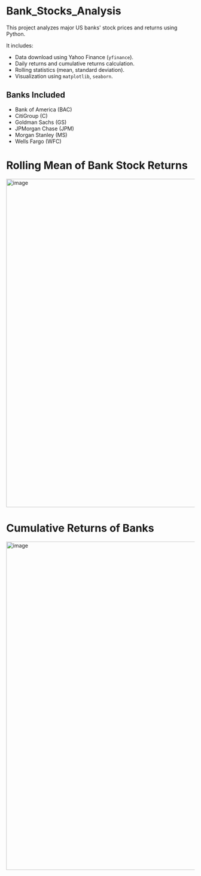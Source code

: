 # Bank_Stocks_Analysis
This project analyzes major US banks' stock prices and returns using Python. 

It includes:

- Data download using Yahoo Finance (`yfinance`).
- Daily returns and cumulative returns calculation.
- Rolling statistics (mean, standard deviation).
- Visualization using `matplotlib`, `seaborn`.

## Banks Included
- Bank of America (BAC)
- CitiGroup (C)
- Goldman Sachs (GS)
- JPMorgan Chase (JPM)
- Morgan Stanley (MS)
- Wells Fargo (WFC)

# Rolling Mean of Bank Stock Returns
<img width="2182" height="878" alt="image" src="https://github.com/user-attachments/assets/972dbc67-2a77-44f7-ba35-a3800d0a29af" />


# Cumulative Returns of Banks
<img width="2182" height="878" alt="image" src="https://github.com/user-attachments/assets/0ff036e3-16c8-4ed4-a818-76d53fe0169d" />

